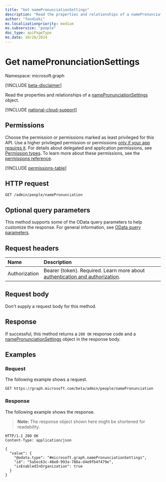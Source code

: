 ```yaml
---
title: "Get namePronunciationSettings"
description: "Read the properties and relationships of a namePronunciationSettings object."
author: "fondieki"
ms.localizationpriority: medium
ms.subservice: "people"
doc_type: apiPageType
ms.date: 10/28/2024
---
```


# Get namePronunciationSettings

Namespace: microsoft.graph

[!INCLUDE [beta-disclaimer](../../includes/beta-disclaimer.md)]

Read the properties and relationships of a [namePronunciationSettings](../resources/namepronunciationsettings.md) object.

[!INCLUDE [national-cloud-support](../../includes/global-only.md)]

## Permissions

Choose the permission or permissions marked as least privileged for this API. Use a higher privileged permission or permissions [only if your app requires it](/graph/permissions-overview#best-practices-for-using-microsoft-graph-permissions). For details about delegated and application permissions, see [Permission types](/graph/permissions-overview#permission-types). To learn more about these permissions, see the [permissions reference](/graph/permissions-reference).

<!-- { "blockType": "permissions", "name": "namepronunciationsettings_get" } -->
[!INCLUDE [permissions-table](../includes/permissions/namepronunciationsettings-get-permissions.md)]

<!-- {
  "blockType": "request"
}-->

## HTTP request

``` http
GET /admin/people/namePronunciation
```

## Optional query parameters

This method supports some of the OData query parameters to help customize the response. For general information, see [OData query parameters](/graph/query-parameters).

## Request headers

|Name|Description|
|:---|:---|
|Authorization|Bearer {token}. Required. Learn more about [authentication and authorization](/graph/auth/auth-concepts).|

## Request body

Don't supply a request body for this method.

## Response

If successful, this method returns a `200 OK` response code and a [namePronunciationSettings](../resources/namepronunciationsettings.md) object in the response body.

## Examples

### Request

The following example shows a request.
<!-- {
  "blockType": "request",
  "name": "get_namepronunciationsettings"
}
-->
``` http
GET https://graph.microsoft.com/beta/admin/people/namePronunciation
```


### Response

The following example shows the response.
>**Note:** The response object shown here might be shortened for readability.
<!-- {
  "blockType": "response",
  "truncated": true,
  "@odata.type": "microsoft.graph.namePronunciationSettings"
}
-->
``` http
HTTP/1.1 200 OK
Content-Type: application/json

{
  "value": {
    "@odata.type": "#microsoft.graph.namePronunciationSettings",
    "id": "5a5ec63c-48e0-993a-788a-d4e9fb4f479e",
    "isEnabledInOrganization": true
  }
}
```

